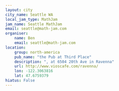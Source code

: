 ```yaml
---
layout: city
city_name: Seattle WA
local_jam_type: MathJam
jam_name: Seattle MathJam
email: seattle@math-jam.com
organiser:
    name: Ben
    email: seattle@math-jam.com
location:
    group: north-america
    pub_name: "the Pub at Third Place"
    description: ", at 6504 20th Ave in Ravenna"
    url: http://www.vioscafe.com/ravenna/
    lon: -122.3063816
    lat: 47.6759379
hiatus: False
---
```

